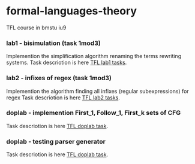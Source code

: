 # formal-languages-theory
TFL course in bmstu iu9

### lab1 - bisimulation (task 1mod3)
Implemention the simplification algorithm renaming the terms rewriting systems.
Task descriotion is here [TFL lab1 tasks](https://github.com/TonitaN/FormalLanguageTheory/blob/main/2022/tasks/lab_tfl_2022_1.pdf).

### lab2 - infixes of regex (task 1mod3)
Implemention the algorithm finding all infixes (regular subexpressions) for regex
Task descriotion is here [TFL lab2 tasks](https://github.com/TonitaN/FormalLanguageTheory/blob/main/2022/tasks/lab_tfl_2022_2.pdf).

### doplab - implemention First_1, Follow_1, First_k sets of CFG
Task descriotion is here [TFL doplab task](https://github.com/TonitaN/FormalLanguageTheory/blob/main/2022/tasks/lab_tfl_2022_4.pdf).

### doplab - testing parser generator
Task descriotion is here [TFL doplab task](https://github.com/TonitaN/FormalLanguageTheory/blob/main/2022/tasks/lab_tfl_2022_4.pdf).
